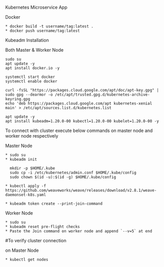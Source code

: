 Kubernetes Microservice App


Docker
```
* docker build -t username/tag:latest .
* docker push username/tag:latest

```


Kubeadm Installation

Both Master & Worker Node
```
sudo su
apt update -y
apt install docker.io -y

systemctl start docker
systemctl enable docker

curl -fsSL "https://packages.cloud.google.com/apt/doc/apt-key.gpg" | sudo gpg --dearmor -o /etc/apt/trusted.gpg.d/kubernetes-archive-keyring.gpg
echo 'deb https://packages.cloud.google.com/apt kubernetes-xenial main' > /etc/apt/sources.list.d/kubernetes.list

apt update -y
apt install kubeadm=1.20.0-00 kubectl=1.20.0-00 kubelet=1.20.0-00 -y

```

To connect with cluster execute below commands on master node and worker node respectively

Master Node

```
* sudo su
* kubeadm init

  mkdir -p $HOME/.kube
  sudo cp -i /etc/kubernetes/admin.conf $HOME/.kube/config
  sudo chown $(id -u):$(id -g) $HOME/.kube/config
  
* kubectl apply -f https://github.com/weaveworks/weave/releases/download/v2.8.1/weave-daemonset-k8s.yaml

* kubeadm token create --print-join-command

```
  

Worker Node

```
* sudo su
* kubeadm reset pre-flight checks
* Paste the Join command on worker node and append `--v=5` at end

```


#To verify cluster connection  

on Master Node
```
* kubectl get nodes 

```
